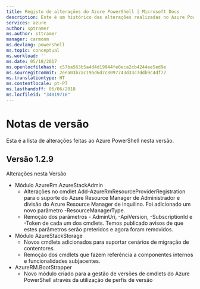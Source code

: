 ```yaml
---
title: Registo de alterações do Azure PowerShell | Microsoft Docs
description: Este é um histórico das alterações realizadas no Azure PowerShell na versão mais recente.
services: azure
author: sptramer
ms.author: sttramer
manager: carmonm
ms.devlang: powershell
ms.topic: conceptual
ms.workload: ''
ms.date: 05/18/2017
ms.openlocfilehash: c57ba563b5a4d4d19944fe8eca2cb4244ee5ed9e
ms.sourcegitcommit: 2eea03b7ac19ad6d7c8097743d33c7ddb9c4df77
ms.translationtype: HT
ms.contentlocale: pt-PT
ms.lasthandoff: 06/06/2018
ms.locfileid: "34819716"
---
```

# <a name="release-notes"></a>Notas de versão

Esta é a lista de alterações feitas ao Azure PowerShell nesta versão.

## <a name="version-129"></a>Versão 1.2.9

Alterações nesta Versão

* Módulo AzureRm.AzureStackAdmin
    + Alterações no cmdlet Add-AzureRmResourceProviderRegistration para o suporte do Azure Resource Manager de Administrador e divisão do Azure Resource Manager de inquilino. Foi adicionado um novo parâmetro -ResourceManagerType.
    + Remoção dos parâmetros - AdminUri, -ApiVersion, -SubscriptionId e -Token de cada um dos cmdlets. Temos publicado avisos de que estes parâmetros serão preteridos e agora foram removidos.
* Módulo AzureStackStorage
    + Novos cmdlets adicionados para suportar cenários de migração de contentores.
    + Remoção dos cmdlets que fazem referência a componentes internos e funcionalidades subjacentes.
* AzureRM.BootStrapper
    + Novo módulo criado para a gestão de versões de cmdlets do Azure PowerShell através da utilização de perfis de versão